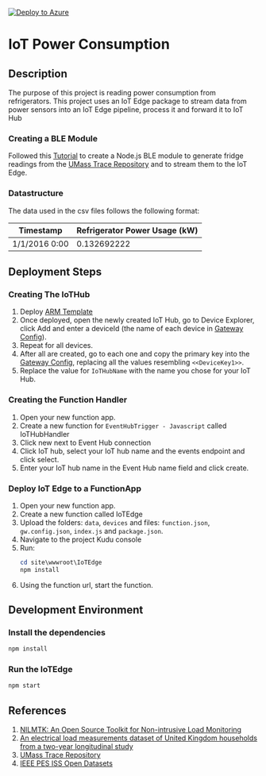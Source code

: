 [![Deploy to Azure](https://azuredeploy.net/deploybutton.png)](https://azuredeploy.net/)
# IoT Power Consumption

## Description

The purpose of this project is reading power consumption from refrigerators. This project uses an IoT Edge package to stream data from power sensors into an IoT Edge pipeline, process it and forward it to IoT Hub

### Creating a BLE Module

Followed this [Tutorial](https://docs.microsoft.com/en-us/azure/iot-hub/iot-hub-iot-edge-create-module-js) to create a Node.js BLE module to generate fridge readings from the [UMass Trace Repository](http://traces.cs.umass.edu/index.php/Smart/Smart) and to stream them to the IoT Edge.

### Datastructure

The data used in the csv files follows the following format:

| Timestamp     | Refrigerator Power Usage (kW) |
| ------------- | ----------------------------- |
| 1/1/2016 0:00 | 0.132692222                   |

## Deployment Steps

### Creating The IoTHub
1. Deploy [ARM Template](assets/deployment.json)
2. Once deployed, open the newly created IoT Hub, go to Device Explorer, click Add and enter a deviceId (the name of each device in [Gateway Config](gw.config.json)).
3. Repeat for all devices.
4. After all are created, go to each one and copy the primary key into the [Gateway Config](gw.config.json), replacing all the values resembling `<<DeviceKey1>>`.
5. Replace the value for `IoTHubName` with the name you chose for your IoT Hub.

### Creating the Function Handler
1. Open your new function app. 
2. Create a new function for `EventHubTrigger - Javascript` called IoTHubHandler
3. Click new next to Event Hub connection
4. Click IoT hub, select your IoT hub name and the events endpoint and click select.
5. Enter your IoT hub name in the Event Hub name field and click create.

### Deploy IoT Edge to a FunctionApp
1. Open your new function app.
2. Create a new function called IoTEdge
3. Upload the folders: `data`, `devices` and files: `function.json`, `gw.config.json`, `index.js` and `package.json`.
4. Navigate to the project Kudu console
5. Run:
    ```powershell
    cd site\wwwroot\IoTEdge
    npm install
    ```
6. Using the function url, start the function.

## Development Environment

### Install the dependencies
```bash
npm install
```
### Run the IoTEdge
```bash
npm start
```

## References

1. [NILMTK: An Open Source Toolkit for Non-intrusive Load Monitoring](https://arxiv.org/pdf/1404.3878.pdf)
2. [An electrical load measurements dataset of United Kingdom households from a two-year longitudinal study](https://www.nature.com/articles/sdata2016122)
3. [UMass Trace Repository](http://traces.cs.umass.edu/index.php/Smart/Smart)
4. [IEEE PES ISS Open Datasets](http://sites.ieee.org/pes-iss/data-sets/)
